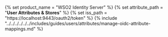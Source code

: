 {% set product_name = "WSO2 Identity Server" %}
{% set attribute_path = "**User Attributes & Stores**" %}
{% set iss_path = "https://localhost:9443/oauth2/token" %}
{% include "../../../../../../includes/guides/users/attributes/manage-oidc-attribute-mappings.md" %}